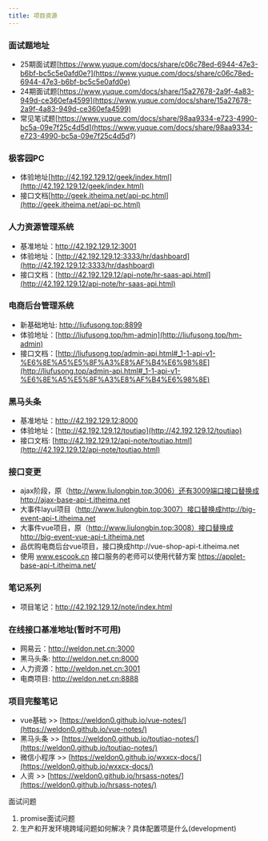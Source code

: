 ```yaml
---
title: 项目资源
---
```


### 面试题地址
* 25期面试题[https://www.yuque.com/docs/share/c06c78ed-6944-47e3-b6bf-bc5c5e0afd0e?](https://www.yuque.com/docs/share/c06c78ed-6944-47e3-b6bf-bc5c5e0afd0e)
* 24期面试题[https://www.yuque.com/docs/share/15a27678-2a9f-4a83-949d-ce360efa4599](https://www.yuque.com/docs/share/15a27678-2a9f-4a83-949d-ce360efa4599)
* 常见笔试题[https://www.yuque.com/docs/share/98aa9334-e723-4990-bc5a-09e7f25c4d5d](https://www.yuque.com/docs/share/98aa9334-e723-4990-bc5a-09e7f25c4d5d?)



### 极客园PC
* 体验地址[http://42.192.129.12/geek/index.html](http://42.192.129.12/geek/index.html)
* 接口文档[http://geek.itheima.net/api-pc.html](http://geek.itheima.net/api-pc.html)


### 人力资源管理系统

* 基准地址：http://42.192.129.12:3001
* 体验地址：[http://42.192.129.12:3333/hr/dashboard](http://42.192.129.12:3333/hr/dashboard)
* 接口文档：[http://42.192.129.12/api-note/hr-saas-api.html](http://42.192.129.12/api-note/hr-saas-api.html)


### 电商后台管理系统

* 新基础地址: http://liufusong.top:8899
* 体验地址：[http://liufusong.top/hm-admin](http://liufusong.top/hm-admin)
* 接口文档：[http://liufusong.top/admin-api.html#_1-1-api-v1-%E6%8E%A5%E5%8F%A3%E8%AF%B4%E6%98%8E](http://liufusong.top/admin-api.html#_1-1-api-v1-%E6%8E%A5%E5%8F%A3%E8%AF%B4%E6%98%8E)

### 黑马头条

* 基准地址：http://42.192.129.12:8000
* 体验地址：[http://42.192.129.12/toutiao](http://42.192.129.12/toutiao)
* 接口文档: [http://42.192.129.12/api-note/toutiao.html](http://42.192.129.12/api-note/toutiao.html)


### 接口变更

* ajax阶段，原（http://www.liulongbin.top:3006）还有3009端口接口替换成http://ajax-base-api-t.itheima.net
* 大事件layui项目（http://www.liulongbin.top:3007）接口替换成http://big-event-api-t.itheima.net
* 大事件vue项目，原（http://www.liulongbin.top:3008）接口替换成http://big-event-vue-api-t.itheima.net
* 品优购电商后台vue项目，接口换成http://vue-shop-api-t.itheima.net
* 使用 www.escook.cn 接口服务的老师可以使用代替方案 https://applet-base-api-t.itheima.net/



### 笔记系列
* 项目笔记：http://42.192.129.12/note/index.html


### 在线接口基准地址(暂时不可用)
* 网易云：http://weldon.net.cn:3000
* 黑马头条:  http://weldon.net.cn:8000
* 人力资源：http://weldon.net.cn:3001
* 电商项目: http://weldon.net.cn:8888

### 项目完整笔记
* vue基础 >> [https://weldon0.github.io/vue-notes/](https://weldon0.github.io/vue-notes/)
* 黑马头条 >> [https://weldon0.github.io/toutiao-notes/](https://weldon0.github.io/toutiao-notes/)
* 微信小程序 >> [https://weldon0.github.io/wxxcx-docs/](https://weldon0.github.io/wxxcx-docs/)
* 人资 >> [https://weldon0.github.io/hrsass-notes/](https://weldon0.github.io/hrsass-notes/)






面试问题
1. promise面试问题
2. 生产和开发环境跨域问题如何解决？具体配置项是什么(development)
